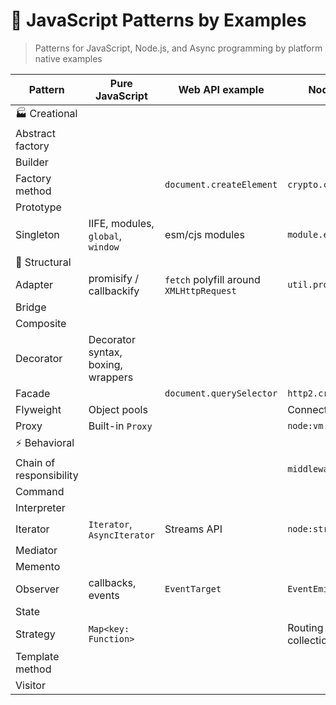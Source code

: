 # 🧩 JavaScript Patterns by Examples

> Patterns for JavaScript, Node.js, and Async programming by platform native examples

| Pattern                 | Pure JavaScript      | Web API example         | Node.js example    | Domain example    |
| ----------------------- | -------------------- | ----------------------- | ------------------ | ----------------- |
| 🏭 Creational           | | | | |
| Abstract factory        | | | | |
| Builder                 | | | | |
| Factory method          | | `document.createElement`  | `crypto.createHash` | |
| Prototype               | | | | |
| Singleton               | IIFE, modules, `global`, `window` | esm/cjs modules | `module.exports` | |
| 🤝 Structural           | | | | |
| Adapter                 | promisify / callbackify | `fetch` polyfill around `XMLHttpRequest` | `util.promisify` | |
| Bridge                  | | | | |
| Composite               | | | | |
| Decorator               | Decorator syntax, boxing, wrappers | | | |
| Facade                  |  | `document.querySelector` | `http2.createSecureServer` | |
| Flyweight               | Object pools | | Connection pools | |
| Proxy                   | Built-in `Proxy` | | `node:vm.createContext` | |
| ⚡ Behavioral           | | | | |
| Chain of responsibility | | | `middleware` | |
| Command                 | | | | |
| Interpreter             | | | | |
| Iterator                | `Iterator`, `AsyncIterator` | Streams API | `node:stream` | |
| Mediator                | | | | |
| Memento                 | | | | |
| Observer                | callbacks, events | `EventTarget` | `EventEmitter` | |
| State                   | | | | |
| Strategy                | `Map<key: Function>` | | Routing (end-point collections) | |
| Template method         | | | | |
| Visitor                 | | | | |
